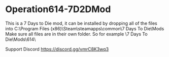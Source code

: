 # Operation614-7D2DMod
This is a 7 Days to Die mod, it can be installed by dropping all of the files into C:\Program Files (x86)\Steam\steamapps\common\7 Days To Die\Mods\
Make sure all files are in their own folder. So for example \7 Days To Die\Mods\614\

Support Discord https://discord.gg/vmrC8K3wq3
